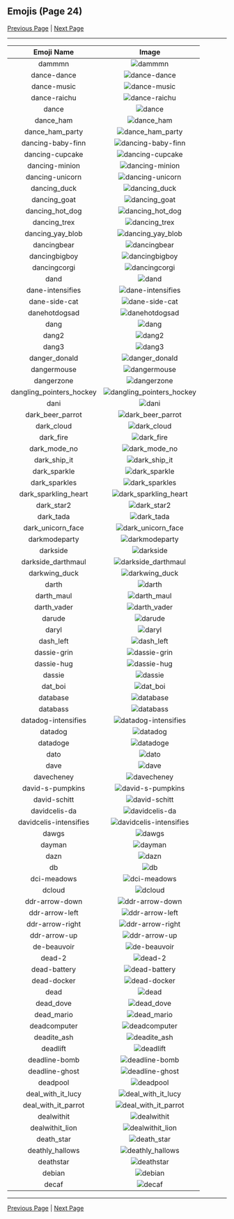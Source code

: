 
## Emojis (Page 24)

[Previous Page](/docs/hc/page-c-0023.md)
  | [Next Page](/docs/hc/page-d-0025.md)

<hr />

|Emoji Name|Image|
| :-: | :-: |
|dammmn| ![dammmn](/emojis/hc/dammmn.gif)|
|dance-dance| ![dance-dance](/emojis/hc/dance-dance.gif)|
|dance-music| ![dance-music](/emojis/hc/dance-music.gif)|
|dance-raichu| ![dance-raichu](/emojis/hc/dance-raichu.gif)|
|dance| ![dance](/emojis/hc/dance.gif)|
|dance_ham| ![dance_ham](/emojis/hc/dance_ham.gif)|
|dance_ham_party| ![dance_ham_party](/emojis/hc/dance_ham_party.gif)|
|dancing-baby-finn| ![dancing-baby-finn](/emojis/hc/dancing-baby-finn.gif)|
|dancing-cupcake| ![dancing-cupcake](/emojis/hc/dancing-cupcake.gif)|
|dancing-minion| ![dancing-minion](/emojis/hc/dancing-minion.gif)|
|dancing-unicorn| ![dancing-unicorn](/emojis/hc/dancing-unicorn.gif)|
|dancing_duck| ![dancing_duck](/emojis/hc/dancing_duck.gif)|
|dancing_goat| ![dancing_goat](/emojis/hc/dancing_goat.gif)|
|dancing_hot_dog| ![dancing_hot_dog](/emojis/hc/dancing_hot_dog.gif)|
|dancing_trex| ![dancing_trex](/emojis/hc/dancing_trex.gif)|
|dancing_yay_blob| ![dancing_yay_blob](/emojis/hc/dancing_yay_blob.gif)|
|dancingbear| ![dancingbear](/emojis/hc/dancingbear.gif)|
|dancingbigboy| ![dancingbigboy](/emojis/hc/dancingbigboy.gif)|
|dancingcorgi| ![dancingcorgi](/emojis/hc/dancingcorgi.gif)|
|dand| ![dand](/emojis/hc/dand.png)|
|dane-intensifies| ![dane-intensifies](/emojis/hc/dane-intensifies.gif)|
|dane-side-cat| ![dane-side-cat](/emojis/hc/dane-side-cat.png)|
|danehotdogsad| ![danehotdogsad](/emojis/hc/danehotdogsad.png)|
|dang| ![dang](/emojis/hc/dang.png)|
|dang2| ![dang2](/emojis/hc/dang2.png)|
|dang3| ![dang3](/emojis/hc/dang3.png)|
|danger_donald| ![danger_donald](/emojis/hc/danger_donald.png)|
|dangermouse| ![dangermouse](/emojis/hc/dangermouse.png)|
|dangerzone| ![dangerzone](/emojis/hc/dangerzone.jpg)|
|dangling_pointers_hockey| ![dangling_pointers_hockey](/emojis/hc/dangling_pointers_hockey.jpg)|
|dani| ![dani](/emojis/hc/dani.png)|
|dark_beer_parrot| ![dark_beer_parrot](/emojis/hc/dark_beer_parrot.gif)|
|dark_cloud| ![dark_cloud](/emojis/hc/dark_cloud.png)|
|dark_fire| ![dark_fire](/emojis/hc/dark_fire.png)|
|dark_mode_no| ![dark_mode_no](/emojis/hc/dark_mode_no.png)|
|dark_ship_it| ![dark_ship_it](/emojis/hc/dark_ship_it.png)|
|dark_sparkle| ![dark_sparkle](/emojis/hc/dark_sparkle.png)|
|dark_sparkles| ![dark_sparkles](/emojis/hc/dark_sparkles.png)|
|dark_sparkling_heart| ![dark_sparkling_heart](/emojis/hc/dark_sparkling_heart.png)|
|dark_star2| ![dark_star2](/emojis/hc/dark_star2.png)|
|dark_tada| ![dark_tada](/emojis/hc/dark_tada.png)|
|dark_unicorn_face| ![dark_unicorn_face](/emojis/hc/dark_unicorn_face.png)|
|darkmodeparty| ![darkmodeparty](/emojis/hc/darkmodeparty.gif)|
|darkside| ![darkside](/emojis/hc/darkside.png)|
|darkside_darthmaul| ![darkside_darthmaul](/emojis/hc/darkside_darthmaul.gif)|
|darkwing_duck| ![darkwing_duck](/emojis/hc/darkwing_duck.png)|
|darth| ![darth](/emojis/hc/darth.png)|
|darth_maul| ![darth_maul](/emojis/hc/darth_maul.gif)|
|darth_vader| ![darth_vader](/emojis/hc/darth_vader.png)|
|darude| ![darude](/emojis/hc/darude.jpg)|
|daryl| ![daryl](/emojis/hc/daryl.gif)|
|dash_left| ![dash_left](/emojis/hc/dash_left.png)|
|dassie-grin| ![dassie-grin](/emojis/hc/dassie-grin.png)|
|dassie-hug| ![dassie-hug](/emojis/hc/dassie-hug.png)|
|dassie| ![dassie](/emojis/hc/dassie.jpg)|
|dat_boi| ![dat_boi](/emojis/hc/dat_boi.gif)|
|database| ![database](/emojis/hc/database.png)|
|databass| ![databass](/emojis/hc/databass.png)|
|datadog-intensifies| ![datadog-intensifies](/emojis/hc/datadog-intensifies.gif)|
|datadog| ![datadog](/emojis/hc/datadog.png)|
|datadoge| ![datadoge](/emojis/hc/datadoge.gif)|
|dato| ![dato](/emojis/hc/dato.png)|
|dave| ![dave](/emojis/hc/dave.png)|
|davecheney| ![davecheney](/emojis/hc/davecheney.jpg)|
|david-s-pumpkins| ![david-s-pumpkins](/emojis/hc/david-s-pumpkins.gif)|
|david-schitt| ![david-schitt](/emojis/hc/david-schitt.png)|
|davidcelis-da| ![davidcelis-da](/emojis/hc/davidcelis-da.gif)|
|davidcelis-intensifies| ![davidcelis-intensifies](/emojis/hc/davidcelis-intensifies.gif)|
|dawgs| ![dawgs](/emojis/hc/dawgs.png)|
|dayman| ![dayman](/emojis/hc/dayman.png)|
|dazn| ![dazn](/emojis/hc/dazn.png)|
|db| ![db](/emojis/hc/db.png)|
|dci-meadows| ![dci-meadows](/emojis/hc/dci-meadows.jpg)|
|dcloud| ![dcloud](/emojis/hc/dcloud.png)|
|ddr-arrow-down| ![ddr-arrow-down](/emojis/hc/ddr-arrow-down.gif)|
|ddr-arrow-left| ![ddr-arrow-left](/emojis/hc/ddr-arrow-left.gif)|
|ddr-arrow-right| ![ddr-arrow-right](/emojis/hc/ddr-arrow-right.gif)|
|ddr-arrow-up| ![ddr-arrow-up](/emojis/hc/ddr-arrow-up.gif)|
|de-beauvoir| ![de-beauvoir](/emojis/hc/de-beauvoir.png)|
|dead-2| ![dead-2](/emojis/hc/dead-2.png)|
|dead-battery| ![dead-battery](/emojis/hc/dead-battery.gif)|
|dead-docker| ![dead-docker](/emojis/hc/dead-docker.png)|
|dead| ![dead](/emojis/hc/dead.png)|
|dead_dove| ![dead_dove](/emojis/hc/dead_dove.png)|
|dead_mario| ![dead_mario](/emojis/hc/dead_mario.gif)|
|deadcomputer| ![deadcomputer](/emojis/hc/deadcomputer.png)|
|deadite_ash| ![deadite_ash](/emojis/hc/deadite_ash.png)|
|deadlift| ![deadlift](/emojis/hc/deadlift.gif)|
|deadline-bomb| ![deadline-bomb](/emojis/hc/deadline-bomb.png)|
|deadline-ghost| ![deadline-ghost](/emojis/hc/deadline-ghost.png)|
|deadpool| ![deadpool](/emojis/hc/deadpool.png)|
|deal_with_it_lucy| ![deal_with_it_lucy](/emojis/hc/deal_with_it_lucy.gif)|
|deal_with_it_parrot| ![deal_with_it_parrot](/emojis/hc/deal_with_it_parrot.gif)|
|dealwithit| ![dealwithit](/emojis/hc/dealwithit.gif)|
|dealwithit_lion| ![dealwithit_lion](/emojis/hc/dealwithit_lion.gif)|
|death_star| ![death_star](/emojis/hc/death_star.png)|
|deathly_hallows| ![deathly_hallows](/emojis/hc/deathly_hallows.png)|
|deathstar| ![deathstar](/emojis/hc/deathstar.jpg)|
|debian| ![debian](/emojis/hc/debian.png)|
|decaf| ![decaf](/emojis/hc/decaf.png)|

<hr/>

[Previous Page](/docs/hc/page-c-0023.md)
  | [Next Page](/docs/hc/page-d-0025.md)